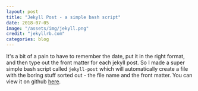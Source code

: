```yaml
---
layout: post
title: "Jekyll Post - a simple bash script"
date: 2018-07-05
image: "/assets/img/jekyll.png"
credit: "jekyllrb.com"
categories: blog
---
```


It's a bit of a pain to have to remember the date, put it in the right format, and then type out the front matter for each jekyll post.
So I made a super simple bash script called `jekyll-post` which will automatically create a file with the boring stuff sorted out - the file name and the front matter.
You can view it on github [here](http://github.com/bowdens/jekyll-post).
